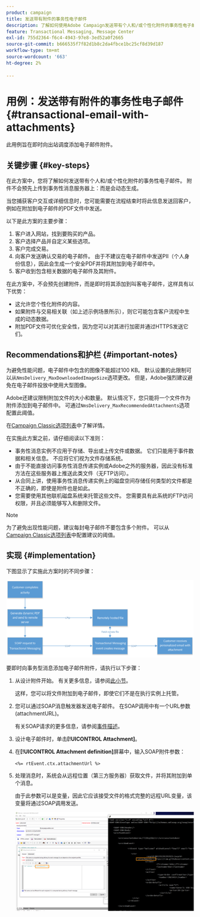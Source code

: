 ```yaml
---
product: campaign
title: 发送带有附件的事务性电子邮件
description: 了解如何使用Adobe Campaign发送带有个人和/或个性化附件的事务性电子邮件
feature: Transactional Messaging, Message Center
exl-id: 755d2364-f6c4-4943-97e8-3ed52a0f2665
source-git-commit: b666535f7f82d1b8c2da4fbce1bc25cf8d39d187
workflow-type: tm+mt
source-wordcount: '663'
ht-degree: 2%

---
```


# 用例：发送带有附件的事务性电子邮件 {#transactional-email-with-attachments}



此用例旨在即时向出站调度添加电子邮件附件。

## 关键步骤 {#key-steps}

在此方案中，您将了解如何发送带有个人和/或个性化附件的事务性电子邮件。 附件不会预先上传到事务性消息服务器上：而是会动态生成。

当您捕获客户交互或详细信息时，您可能需要在流程结束时将此信息发送回客户，例如在附加到电子邮件的PDF文件中发送。

以下是此方案的主要步骤：

1. 客户进入网站，找到要购买的产品。
1. 客户选择产品并自定义某些选项。
1. 客户完成交易。
1. 向客户发送确认交易的电子邮件。 由于不建议在电子邮件中发送PII（个人身份信息），因此会生成一个安全PDF并将其附加到电子邮件中。
1. 客户收到包含相关数据的电子邮件及其附件。

在此方案中，不会预先创建附件，而是即时将其添加到叫客电子邮件，这样具有以下优势：

* 这允许您个性化附件的内容。
* 如果附件与交易相关联（如上述示例场景所示），则它可能包含客户流程中生成的动态数据。
* 附加PDF文件可优化安全性，因为您可以对其进行加密并通过HTTPS发送它们。

## Recommendations和护栏 {#important-notes}

为避免性能问题，电子邮件中包含的图像不能超过100 KB。 默认设置的此限制可以从`NmsDelivery_MaxDownloadedImageSize`选项更改。 但是，Adobe强烈建议避免在电子邮件投放中使用大型图像。

Adobe还建议限制附加文件的大小和数量。 默认情况下，您只能将一个文件作为附件添加到电子邮件中。 可通过`NmsDelivery_MaxRecommendedAttachments`选项配置此阈值。

在[Campaign Classic选项列表](../../installation/using/configuring-campaign-options.md#delivery)中了解详情。

在实施此方案之前，请仔细阅读以下准则：

* 事务性消息实例不应用于存储、导出或上传文件或数据。 它们只能用于事件数据和相关信息。 不应将它们视为文件存储系统。
* 由于不能直接访问事务性消息传递实例或Adobe之外的服务器，因此没有标准方法在这些服务器上推送此类文件（无FTP访问）。
* 从合同上讲，使用事务性消息传递实例上的磁盘空间存储任何类型的文件都是不正确的，即使是附件也是如此。
* 您需要使用其他联机磁盘系统来托管这些文件。 您需要具有此系统的FTP访问权限，并且必须能够写入和删除文件。

>[!NOTE]
>
>为了避免出现性能问题，建议每封电子邮件不要包含多个附件。 可以从[Campaign Classic选项列表](../../installation/using/configuring-campaign-options.md#delivery)中配置建议的阈值。

## 实现 {#implementation}

下图显示了实施此方案时的不同步骤：

![](assets/message-center-uc1.png)

要即时向事务型消息添加电子邮件附件，请执行以下步骤：

1. 从设计附件开始。 有关更多信息，请参阅[此小节](../../delivery/using/attaching-files.md#attach-a-personalized-file)。

   这样，您可以将文件附加到电子邮件，即使它们不是在执行实例上托管。

1. 您可以通过SOAP消息触发器发送电子邮件。 在SOAP调用中有一个URL参数(attachmentURL)。

   有关SOAP请求的更多信息，请参阅[事件描述](../../message-center/using/event-description.md)。

1. 设计电子邮件时，单击&#x200B;**[!UICONTROL Attachment]**。

1. 在&#x200B;**[!UICONTROL Attachment definition]**&#x200B;屏幕中，输入SOAP附件参数：

   ```
   <%= rtEvent.ctx.attachmentUrl %>
   ```

1. 处理消息时，系统会从远程位置（第三方服务器）获取文件，并将其附加到单个消息。

   由于此参数可以是变量，因此它应该接受文件的格式完整的远程URL变量，该变量将通过SOAP调用发送。

   ![](assets/message-center-uc2.png)

